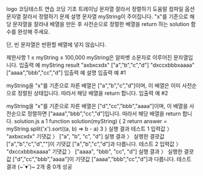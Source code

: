 logo
코딩테스트 연습
코딩 기초 트레이닝
문자열 잘라서 정렬하기
도움말
컴파일 옵션
문자열 잘라서 정렬하기
문제 설명
문자열 myString이 주어집니다. "x"를 기준으로 해당 문자열을 잘라내 배열을 만든 후 사전순으로 정렬한 배열을 return 하는 solution 함수를 완성해 주세요.

단, 빈 문자열은 반환할 배열에 넣지 않습니다.

제한사항
1 ≤ myString ≤ 100,000
myString은 알파벳 소문자로 이루어진 문자열입니다.
입출력 예
myString	result
"axbxcxdx"	["a","b","c","d"]
"dxccxbbbxaaaa"	["aaaa","bbb","cc","d"]
입출력 예 설명
입출력 예 #1

myString을 "x"를 기준으로 자른 배열은 ["a","b","c","d"]이며, 이 배열은 이미 사전순으로 정렬된 상태입니다. 따라서 해당 배열을 return 합니다.
입출력 예 #2

myString을 "x"를 기준으로 자른 배열은 ["d","cc","bbb","aaaa"]이며, 이 배열을 사전순으로 정렬하면 ["aaaa","bbb","cc","d"]입니다. 따라서 해당 배열을 return 합니다.
solution.js
a
1
function solution(myString) {
2
    return answer = myString.split('x').sort((a, b) => b - a)
3
}
실행 결과
테스트 1
입력값 〉	"axbxcxdx"
기댓값 〉	["a", "b", "c", "d"]
실행 결과 〉	실행한 결괏값 ["a","b","c","d",""]이 기댓값 ["a","b","c","d"]과 다릅니다.
테스트 2
입력값 〉	"dxccxbbbxaaaa"
기댓값 〉	["aaaa", "bbb", "cc", "d"]
실행 결과 〉	실행한 결괏값 ["d","cc","bbb","aaaa"]이 기댓값 ["aaaa","bbb","cc","d"]과 다릅니다.
테스트 결과 (~˘▾˘)~
2개 중 0개 성공